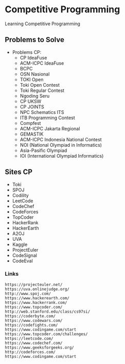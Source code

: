 # Competitive Programming

Learning Competitive Programming

## Problems to Solve
 - Problems CP:
    - CP IdeaFuse 
    - ACM-ICPC IdeaFuse
    - BCPC
    - OSN Nasional
    - TOKI Open
    - Toki Open Contest
    - Toki Regular Contest
    - Ngoding Seru
    - CP UKSW
    - CP JOINTS
    - NPC Schematics ITS
    - ITB Programming Contest
    - Compfest
    - ACM-ICPC Jakarta Regional
    - GEMASTIK
    - ACM-ICPC Indonesia National Contest
    - NOI (National Olympiad in Informatics)
    - Asia-Pasific Olympiad
    - IOI (International Olympiad Informatics)

## Sites CP
 - Toki
 - SPOJ
 - Codility
 - LeetCode
 - CodeChef 
 - CodeForces
 - TopCoder
 - HackerRank
 - HackerEarth
 - A2OJ
 - UVA
 - Kaggle
 - ProjectEuler
 - CodeSignal
 - CodeEval


### Links
    https://projecteuler.net/
    https://uva.onlinejudge.org/
    http://www.spoj.com/
    https://www.hackerearth.com/
    https://www.hackerrank.com/
    https://www.topcoder.com/
    http://web.stanford.edu/class/cs97si/
    https://coderbyte.com/
    https://www.codewars.com/
    https://codefights.com/
    https://www.codingame.com/start
    https://www.topcoder.com/challenges/
    https://leetcode.com/
    https://www.codechef.com/
    https://www.geeksforgeeks.org/
    http://codeforces.com/
    https://www.codingame.com/start
